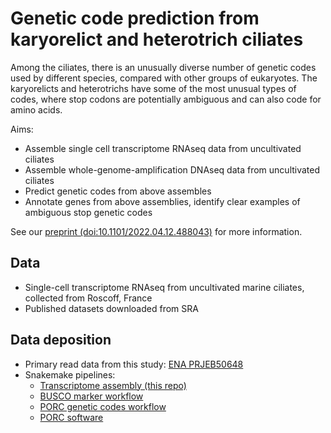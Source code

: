 Genetic code prediction from karyorelict and heterotrich ciliates
=================================================================

Among the ciliates, there is an unusually diverse number of genetic codes used
by different species, compared with other groups of eukaryotes. The
karyorelicts and heterotrichs have some of the most unusual types of codes,
where stop codons are potentially ambiguous and can also code for amino acids.

Aims:
 * Assemble single cell transcriptome RNAseq data from uncultivated ciliates
 * Assemble whole-genome-amplification DNAseq data from uncultivated ciliates
 * Predict genetic codes from above assembles
 * Annotate genes from above assemblies, identify clear examples of ambiguous
   stop genetic codes

See our [preprint
(doi:10.1101/2022.04.12.488043)](https://doi.org/10.1101/2022.04.12.488043) for
more information.


Data
----

 * Single-cell transcriptome RNAseq from uncultivated marine ciliates, collected from Roscoff, France
 * Published datasets downloaded from SRA


Data deposition
---------------

 * Primary read data from this study: [ENA PRJEB50648](https://www.ebi.ac.uk/ena/browser/view/PRJEB50648)
 * Snakemake pipelines:
   * [Transcriptome assembly (this repo)](https://github.com/Swart-lab/karyocode-workflow)
   * [BUSCO marker workflow](https://github.com/Swart-lab/karyocode-analysis-busco)
   * [PORC genetic codes workflow](https://github.com/Swart-lab/karyocode-analysis-porc)
   * [PORC software](https://github.com/Swart-lab/PORC)
